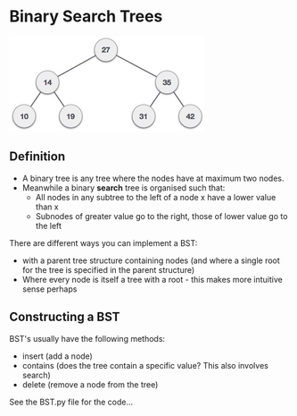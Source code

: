 # Binary Search Trees
![BST](bst.jpg)
## Definition

- A binary tree is any tree where the nodes have at maximum two nodes. 
- Meanwhile a binary **search** tree is organised such that:
  - All nodes in any subtree to the left of a node x have a lower value than x
  - Subnodes of greater value go to the right, those of lower value go to the left

There are different ways you can implement a BST: 
- with a parent tree structure containing nodes (and where a single root for the tree is specified in the parent structure)
- Where every node is itself a tree with a root - this makes more intuitive sense perhaps

## Constructing a BST

BST's usually have the following methods:
- insert (add a node)
- contains (does the tree contain a specific value? This also involves search)
- delete (remove a node from the tree)

See the BST.py file for the code...
